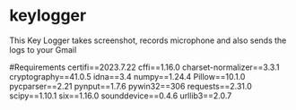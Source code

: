# keylogger
This Key Logger takes screenshot, records microphone and also sends the logs to your Gmail

#Requirements
certifi==2023.7.22
cffi==1.16.0
charset-normalizer==3.3.1
cryptography==41.0.5
idna==3.4
numpy==1.24.4
Pillow==10.1.0
pycparser==2.21
pynput==1.7.6
pywin32==306
requests==2.31.0
scipy==1.10.1
six==1.16.0
sounddevice==0.4.6
urllib3==2.0.7


